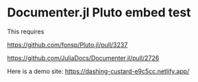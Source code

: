 # Documenter.jl Pluto embed test

This requires

https://github.com/fonsp/Pluto.jl/pull/3237

https://github.com/JuliaDocs/Documenter.jl/pull/2726


Here is a demo site: https://dashing-custard-e9c5cc.netlify.app/